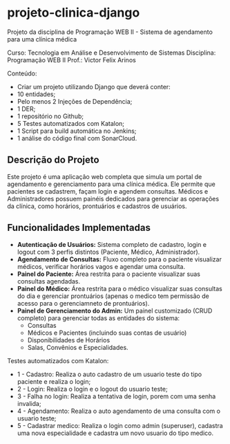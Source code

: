 # projeto-clinica-django

Projeto da disciplina de Programação WEB II - Sistema de agendamento para uma clínica médica

Curso: Tecnologia em Análise e Desenvolvimento de Sistemas
Disciplina: Programação WEB II
Prof.: Victor Felix Arinos

Conteúdo:
* Criar um projeto utilizando Django que deverá conter:
* 10 entidades;
* Pelo menos 2 Injeções de Dependência;
* 1 DER;
* 1 repositório no Github;
* 5 Testes automatizados com Katalon;
* 1 Script para build automática no Jenkins;
* 1 análise do código final com SonarCloud.


## Descrição do Projeto

Este projeto é uma aplicação web completa que simula um portal de agendamento e gerenciamento para uma clínica médica. 
Ele permite que pacientes se cadastrem, façam login e agendem consultas. Médicos e Administradores possuem painéis dedicados 
para gerenciar as operações da clínica, como horários, prontuários e cadastros de usuários.


## Funcionalidades Implementadas

* **Autenticação de Usuários:** Sistema completo de cadastro, login e logout com 3 perfis distintos (Paciente, Médico, Administrador).
* **Agendamento de Consultas:** Fluxo completo para o paciente visualizar médicos, verificar horários vagos e agendar uma consulta.
* **Painel do Paciente:** Área restrita para o paciente visualizar suas consultas agendadas.
* **Painel do Médico:** Área restrita para o médico visualizar suas consultas do dia e gerenciar prontuários (apenas o medico tem permissão de acesso para o gerenciamneto de prontuários).
* **Painel de Gerenciamento do Admin:** Um painel customizado (CRUD completo) para gerenciar todas as entidades do sistema:
    * Consultas
    * Médicos e Pacientes (incluindo suas contas de usuário)
    * Disponibilidades de Horários
    * Salas, Convênios e Especialidades.

Testes automatizados com Katalon:
* 1 - Cadastro: Realiza o auto cadastro de um usuario teste do tipo paciente e realiza o login;
* 2 - Login: Realiza o login e o logout do usuario teste;
* 3 - Falha no login: Realiza a tentativa de login, porem com uma senha invalida;
* 4 - Agendamento: Realiza o auto agendamento de uma consulta com o usuario teste;
* 5 - Cadastrar medico: Realiza o login como admin (superuser), cadastra uma nova especialidade e cadastra um novo usuario do tipo medico.
